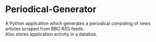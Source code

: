 # Periodical-Generator
A Python application which generates a periodical consisting of news articles scraped from BBC RSS feeds.<br>
Also stores application activity in a databse.
